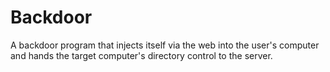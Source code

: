 # Backdoor
A backdoor program that injects itself via the web into the user's computer and hands the target computer's directory control to the server.
